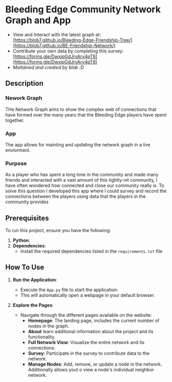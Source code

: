 # Bleeding Edge Community Network Graph and App
- View and Interact with the latest graph at: [https://blob7.github.io/Bleeding-Edge-Friendship-Tree/](https://blob7.github.io/BE-Friendship-Network/)
- Contribute your own data by completing this survey: [https://forms.gle/DwxipGdJrvArv4pT9](https://forms.gle/DwxipGdJrvArv4pT9)
- *Maitained and created by blob :D*

## Description
### Nework Graph
THe Network Graph aims to show the complex web of connections that have formed over the many years that the Bleeding Edge players have spent together.  
### App
The app allows for mainting and updating the network graph in a live enviorment. 

### Purpose
As a player who has spent a long time in the community and made many friends and interacted with a vast amount of this tightly-nit community, I have often wondered how connected and close our community really is. To solve this question I developed this app where I could survey and record the connections between the players using data that the players in the community provides


## Prerequisites

To run this project, ensure you have the following:

1. **Python**:
2. **Dependencies**:
   - Install the required dependencies listed in the `requirements.txt` file

## How To Use

1. **Run the Application**:
   - Execute the `App.py` file to start the application:
   - This will automatically open a webpage in your default browser.

2. **Explore the Pages**:
   - Navigate through the different pages available on the website:
     - **Homepage**: The landing page, includes the current number of nodes in the graph.
     - **About** learn additional information about the project and its functionality.
     - **Full Network View**: Visualize the entire network and its connections.
     - **Survey**: Participate in the survey to contribute data to the network.
     - **Manage Nodes**: Add, remove, or update a node in the network. Additionally allows yout o view a node's individual neighbor network.
